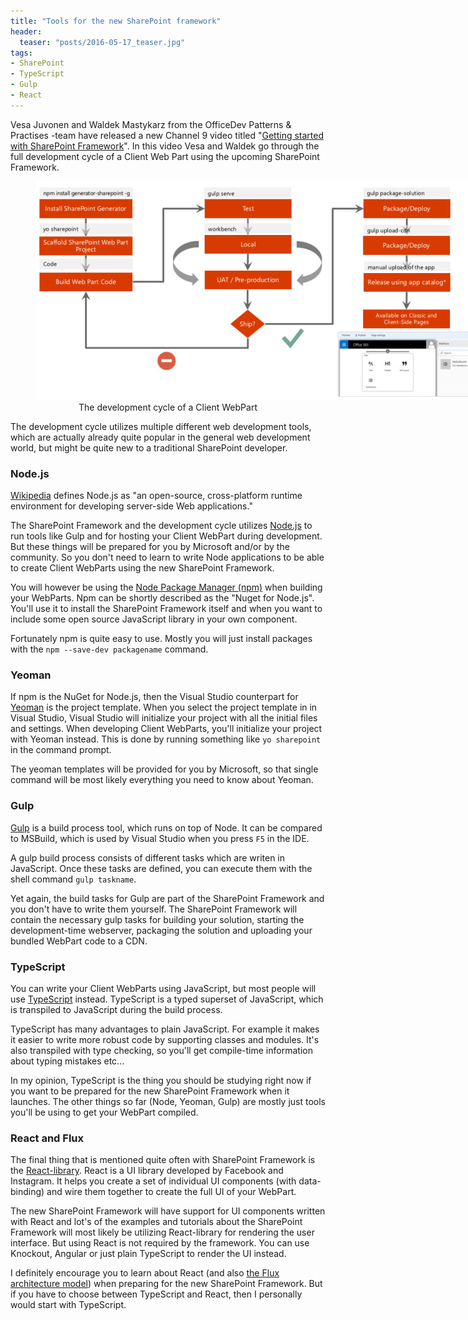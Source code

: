 ```yaml
---
title: "Tools for the new SharePoint framework"
header:
  teaser: "posts/2016-05-17_teaser.jpg"
tags:
- SharePoint
- TypeScript
- Gulp
- React
---
```


Vesa Juvonen and Waldek Mastykarz from the OfficeDev 
Patterns & Practises -team have released a new Channel 9
video titled "[Getting started with SharePoint Framework](https://channel9.msdn.com/blogs/OfficeDevPnP/PnP-Web-Cast-Getting-started-with-SharePoint-Framework)".
In this video Vesa and Waldek go through the full development 
cycle of a Client Web Part using the upcoming SharePoint 
Framework.
  
<figure class="align-center">
  <img class="align-center" src="/images/posts/2016-05-17_developmentcycle.jpg" style="max-width: 720px" alt="Client WebPart Development Cycle"/>
  <figcaption style="text-align:center;">The development cycle of a Client WebPart</figcaption>  
</figure>

The development cycle utilizes multiple different web 
development tools, which are actually already quite
popular in the general web development world, but might
be quite new to a traditional SharePoint developer.

### Node.js

[Wikipedia](https://en.wikipedia.org/wiki/Node.js) defines 
Node.js as "an open-source, cross-platform runtime environment 
for developing server-side Web applications."

The SharePoint Framework and the development cycle utilizes
[Node.js](https://nodejs.org/) to run tools like Gulp and for hosting your Client
WebPart during development. But these things will
be prepared for you by Microsoft and/or by the community. 
So you don't need to learn to write Node applications 
to be able to create Client WebParts using the new SharePoint
Framework.

You will however be using the [Node Package Manager (npm)](https://www.npmjs.com/) 
when building your WebParts. Npm can be shortly described as the 
"Nuget for Node.js". You'll use it to install the 
SharePoint Framework itself and when you want to include some
open source JavaScript library in your own component.

Fortunately npm is quite easy to use. Mostly you will just
install packages with the ```npm --save-dev packagename``` command. 

### Yeoman 

If npm is the NuGet for Node.js, then the Visual Studio counterpart
for [Yeoman](http://yeoman.io/) is the project template. When you select the 
project template in in Visual Studio, Visual Studio will initialize
your project with all the initial files and settings. When developing 
Client WebParts, you'll initialize your project with Yeoman instead.
This is done by running something like ```yo sharepoint``` in
the command prompt.

The yeoman templates will be provided for you by Microsoft, so that
single command will be most likely everything you need to know 
about Yeoman.

### Gulp

[Gulp](http://gulpjs.com/) is a build process tool, which runs 
on top of Node. It can be compared to MSBuild, which is used by
Visual Studio when you press ```F5``` in the IDE. 

A gulp build process consists of different tasks which are writen
in JavaScript. Once these tasks are defined, you can execute them
with the shell command ```gulp taskname```.

Yet again, the build tasks for Gulp are part of the SharePoint
Framework and you don't have to write them yourself. The SharePoint
Framework will contain the necessary gulp tasks for building your 
solution, starting the development-time webserver, packaging 
the solution and uploading your bundled WebPart code to a CDN.

### TypeScript

You can write your Client WebParts using JavaScript, but most people
will use [TypeScript](https://www.typescriptlang.org/) instead. 
TypeScript is a typed superset of JavaScript, which is transpiled 
to JavaScript during the build process.

TypeScript has many advantages to plain JavaScript. For example
it makes it easier to write more robust code by supporting classes
and modules. It's also transpiled with type checking, so you'll
get compile-time information about typing mistakes etc...

In my opinion, TypeScript is the thing you should be studying 
right now if you want to be prepared for the new SharePoint
Framework when it launches. The other things so far (Node, Yeoman, Gulp)
are mostly just tools you'll be using to get your WebPart compiled.

### React and Flux

The final thing that is mentioned quite often with SharePoint 
Framework is the [React-library](https://facebook.github.io/react/).
React is a UI library developed by Facebook and Instagram.
It helps you create a set of individual UI components (with
data-binding) and wire them together to create the full UI of your
WebPart.

The new SharePoint Framework will have support for UI components
written with React and lot's of the examples and tutorials 
about the SharePoint Framework will most likely be utilizing
React-library for rendering the user interface. But using React
is not required by the framework. You can use Knockout, Angular
or just plain TypeScript to render the UI instead.

I definitely encourage you to learn about React (and also 
[the Flux architecture model](https://facebook.github.io/flux/))
when preparing for the new SharePoint Framework.
But if you have to choose between TypeScript and React, then 
I personally would start with TypeScript.  